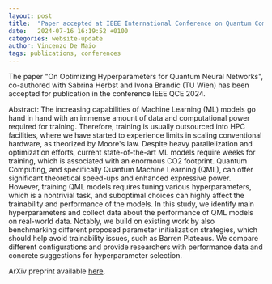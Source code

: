 ```yaml
---
layout: post
title:  "Paper accepted at IEEE International Conference on Quantum Computing and Engineering"
date:   2024-07-16 16:19:52 +0100
categories: website-update
author: Vincenzo De Maio
tags: publications, conferences
---
```

The paper "On Optimizing Hyperparameters for Quantum Neural Networks", co-authored with Sabrina Herbst and Ivona Brandic (TU Wien) has been accepted for publication in the conference IEEE QCE 2024.

Abstract: The increasing capabilities of Machine Learning (ML) models go hand in hand with an immense amount of data and computational power required for training. Therefore, training is usually outsourced into HPC facilities, where we have started to experience limits in scaling conventional hardware, as theorized by Moore's law. Despite heavy parallelization and optimization efforts, current state-of-the-art ML models require weeks for training, which is associated with an enormous CO2 footprint. Quantum Computing, and specifically Quantum Machine Learning (QML), can offer significant theoretical speed-ups and enhanced expressive power. However, training QML models requires tuning various hyperparameters, which is a nontrivial task, and suboptimal choices can highly affect the trainability and performance of the models. In this study, we identify main hyperparameters and collect data about the performance of QML models on real-world data. Notably, we build on existing work by also benchmarking different proposed parameter initialization strategies, which should help avoid trainability issues, such as Barren Plateaus. We compare different configurations and provide researchers with performance data and concrete suggestions for hyperparameter selection. 

ArXiv preprint available [here](https://arxiv.org/pdf/2403.18579).
